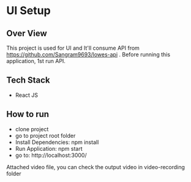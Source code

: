 # UI Setup
## Over View
This project is used for UI and It'll consume API from https://github.com/Sangram9693/lowes-api . Before running this application, 1st run API.

## Tech Stack
- React JS

## How to run
- clone project
- go to project root folder
- Install Dependencies: npm install
- Run Application: npm start
- go to: http://localhost:3000/

Attached video file, you can check the output video in video-recording folder